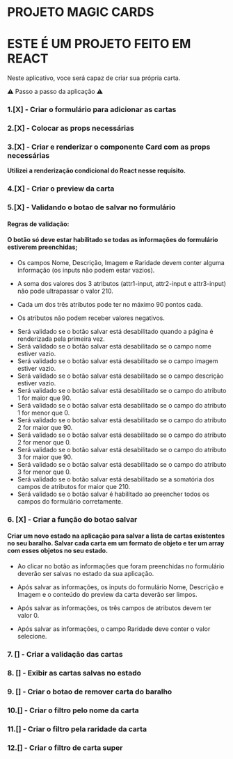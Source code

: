 # PROJETO MAGIC CARDS

# ESTE É UM PROJETO FEITO EM REACT

Neste aplicativo, voce será capaz de criar sua própria carta.

⚠️ Passo a passo da aplicação ⚠️

### 1.[X] - Criar o formulário para adicionar as cartas
### 2.[X] - Colocar as props necessárias
### 3.[X] - Criar e renderizar o componente Card com as props necessárias
 **Utilizei a renderização condicional do React nesse requisito.**
### 4.[X] - Criar o preview da carta
### 5.[X] - Validando o botao de salvar no formulário
#### Regras de validação:

#### O botão só deve estar habilitado se todas as informações do formulário estiverem preenchidas;

- Os campos Nome, Descrição, Imagem e Raridade devem conter alguma informação (os inputs não podem estar vazios).

- A soma dos valores dos 3 atributos (attr1-input, attr2-input e attr3-input) não pode ultrapassar o valor 210.

- Cada um dos três atributos pode ter no máximo 90 pontos cada.

- Os atributos não podem receber valores negativos.

* Será validado se o botão salvar está desabilitado quando a página é renderizada pela primeira vez.
* Será validado se o botão salvar está desabilitado se o campo nome estiver vazio.
* Será validado se o botão salvar está desabilitado se o campo imagem estiver vazio.
* Será validado se o botão salvar está desabilitado se o campo descrição estiver vazio.
* Será validado se o botão salvar está desabilitado se o campo do atributo 1 for maior que 90.
* Será validado se o botão salvar está desabilitado se o campo do atributo 1 for menor que 0.
* Será validado se o botão salvar está desabilitado se o campo do atributo 2 for maior que 90.
* Será validado se o botão salvar está desabilitado se o campo do atributo 2 for menor que 0.
* Será validado se o botão salvar está desabilitado se o campo do atributo 3 for maior que 90.
* Será validado se o botão salvar está desabilitado se o campo do atributo 3 for menor que 0.
* Será validado se o botão salvar está desabilitado se a somatória dos campos de atributos for maior que 210.
* Será validado se o botão salvar é habilitado ao preencher todos os campos do formulário corretamente.

### 6. [X] - Criar a função do botao salvar

#### Criar um novo estado na aplicação para salvar a lista de cartas existentes no seu baralho. Salvar cada carta em um formato de objeto e ter um array com esses objetos no seu estado.

- Ao clicar no botão as informações que foram preenchidas no formulário deverão ser salvas no estado da sua aplicação.

- Após salvar as informações, os inputs do formulário Nome, Descrição e Imagem e o conteúdo do preview da carta deverão ser limpos.

- Após salvar as informações, os três campos de atributos devem ter valor 0.

- Após salvar as informações, o campo Raridade deve conter o valor selecione.

### 7. [] - Criar a validação das cartas
### 8. [] - Exibir as cartas salvas no estado
### 9. [] - Criar o botao de remover carta do baralho
### 10.[] - Criar o filtro pelo nome da carta
### 11.[] - Criar o filtro pela raridade da carta
### 12.[] - Criar o filtro de carta super
